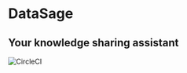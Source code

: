 # DataSage
## Your knowledge sharing assistant
![CircleCI](https://dl.circleci.com/status-badge/img/circleci/MXqELc8ViZYB9hfQ6uBdG5/4q97z7UCwEo5TyftkEy7za/tree/master.svg?style=svg&circle-token=CCIPRJ_CwMbPLYPRS2W7gyb8nqrAL_99aa5ca26e0a5acf4caf6741ea01125620133c7b)
